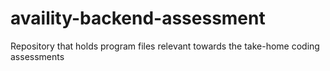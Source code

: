 # availity-backend-assessment
Repository that holds program files relevant towards the take-home coding assessments
